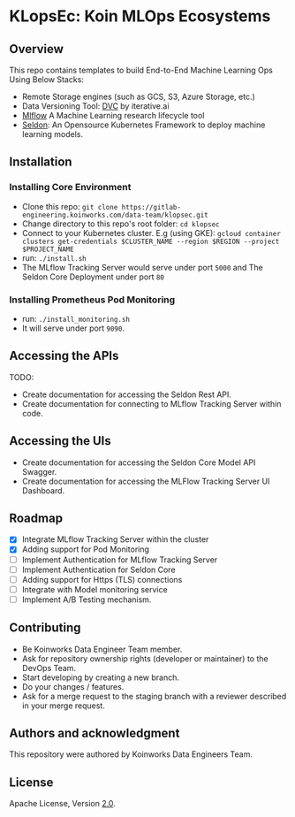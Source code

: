 # KLopsEc: Koin MLOps Ecosystems
## Overview  

This repo contains templates to build End-to-End Machine Learning Ops Using Below Stacks:  
- Remote Storage engines (such as GCS, S3, Azure Storage, etc.)  
- Data Versioning Tool: [DVC](https://dvc.org) by iterative.ai  
- [Mlflow](https://mlflow.org) A Machine Learning research lifecycle tool  
- [Seldon](https://www.seldon.io/solutions/open-source-projects/core): An Opensource Kubernetes Framework to deploy machine learning models. 

## Installation  
### Installing Core Environment  
- Clone this repo: `git clone https://gitlab-engineering.koinworks.com/data-team/klopsec.git`
- Change directory to this repo's root folder: `cd klopsec`
- Connect to your Kubernetes cluster. E.g (using GKE): `gcloud container clusters get-credentials $CLUSTER_NAME --region $REGION --project $PROJECT_NAME`  
- run: `./install.sh`
- The MLflow Tracking Server would serve under port `5000` and The Seldon Core Deployment under port `80`

### Installing Prometheus Pod Monitoring  
- run: `./install_monitoring.sh`  
- It will serve under port `9090`.

## Accessing the APIs  
TODO:  
- Create documentation for accessing the Seldon Rest API.  
- Create documentation for connecting to MLflow Tracking Server within code.

## Accessing the UIs
- Create documentation for accessing the Seldon Core Model API Swagger.
- Create documentation for accessing the MLFlow Tracking Server UI Dashboard.


## Roadmap  
- [x] Integrate MLflow Tracking Server within the cluster  
- [x] Adding support for Pod Monitoring
- [ ] Implement Authentication for MLflow Tracking Server  
- [ ] Implement Authentication for Seldon Core  
- [ ] Adding support for Https (TLS) connections  
- [ ] Integrate with Model monitoring service  
- [ ] Implement A/B Testing mechanism.  

## Contributing  
- Be Koinworks Data Engineer Team member.
- Ask for repository ownership rights (developer or maintainer) to the DevOps Team.
- Start developing by creating a new branch.
- Do your changes / features.
- Ask for a merge request to the staging branch with a reviewer described in your merge request.  

## Authors and acknowledgment
This repository were authored by Koinworks Data Engineers Team.

## License
Apache License, Version [2.0](https://www.apache.org/licenses/LICENSE-2.0).

